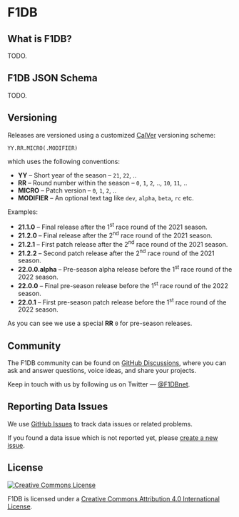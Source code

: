 # F1DB

## What is F1DB?

TODO.


## F1DB JSON Schema

TODO.


## Versioning

Releases are versioned using a customized [CalVer] versioning scheme:

    YY.RR.MICRO(.MODIFIER)

which uses the following conventions:

- **YY** – Short year of the season – `21`, `22`, ..
- **RR** – Round number within the season – `0`, `1`, `2`, .., `10`, `11`, ..
- **MICRO** – Patch version – `0`, `1`, `2`, ..
- **MODIFIER** – An optional text tag like `dev`, `alpha`, `beta`, `rc` etc.

Examples:

- **21.1.0** – Final release after the 1<sup>st</sup> race round of the 2021 season.
- **21.2.0** – Final release after the 2<sup>nd</sup> race round of the 2021 season.
- **21.2.1** – First patch release after the 2<sup>nd</sup> race round of the 2021 season.
- **21.2.2** – Second patch release after the 2<sup>nd</sup> race round of the 2021 season.
- **22.0.0.alpha** – Pre-season alpha release before the 1<sup>st</sup> race round of the 2022 season.
- **22.0.0** – Final pre-season release before the 1<sup>st</sup> race round of the 2022 season.
- **22.0.1** – First pre-season patch release before the 1<sup>st</sup> race round of the 2022 season.

As you can see we use a special **RR** `0` for pre-season releases.


## Community

The F1DB community can be found on [GitHub Discussions](https://github.com/f1db/f1db/discussions), where you can ask and answer questions, voice ideas, and share your projects.

Keep in touch with us by following us on Twitter — [@F1DBnet](https://twitter.com/f1dbnet).


## Reporting Data Issues

We use [GitHub Issues](https://github.com/f1db/f1db/issues) to track data issues or related problems.

If you found a data issue which is not reported yet, please [create a new issue](https://github.com/f1db/f1db/issues/new).


## License

[![Creative Commons License][CC BY Icon Normal]][CC BY]

F1DB is licensed under a [Creative Commons Attribution 4.0 International License][CC BY].


[CalVer]: https://calver.org/
[CC BY]: http://creativecommons.org/licenses/by/4.0/  
[CC BY Icon Compact]: https://i.creativecommons.org/l/by/4.0/80x15.png
[CC BY Icon Normal]: https://i.creativecommons.org/l/by/4.0/88x31.png
[CC BY Plaintext]: https://creativecommons.org/licenses/by-sa/4.0/legalcode.txt
